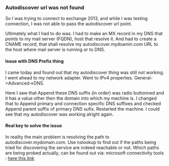 ### Autodiscover url was not found

So I was trying to connect to exchange 2013, and while I was testing connection, I was not able to pass the autodiscover url point.

Ultimately what I had to do was. I had to make an MX record in my DNS that points to my mail server (FQDN), host that resolve it.
And had to create a CNAME record, that shall resolve my autodiscover.mydoamin.com URL to the host where mail server is running or to DNS.


#### Issue with DNS Prefix thing
I came today and found out that my autodiscover thing was still not working. I went ahead to my network adapter. Went to IPv4 properties. General->Advanced->DNS.

Here I saw that Append these DNS suffix (in order) was radio buttonned and it has a value other then the domain into which my machine is. I changed that to Append primary and connection specific DNS suffixes and checked Append parent suffix of primary DNS sufix. Restarted the machine. I could see that my autodiscover was working alright again.

#### Real key to solve the issue

In reality the main problem is resolving the path to autodiscover.mydomain.com. Use nslookup to find out if the paths being tried for discovering the service are indeed reachable or not. Which paths are being probed actually, can be found out via: microsoft connectivity tools : [here this link](https://testconnectivity.microsoft.com)
